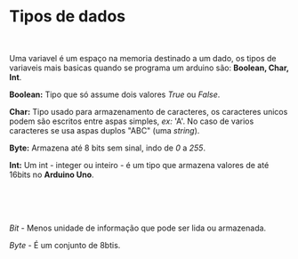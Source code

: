 # Tipos de dados
</br>

Uma variavel é um espaço na memoria destinado a um dado, os tipos de variaveis mais basicas quando se programa um arduino são: **Boolean, Char, Int**.

**Boolean:** Tipo que só assume dois valores *True* ou *False*.

**Char:** Tipo usado para armazenamento de caracteres, os caracteres unicos podem são escritos entre aspas simples, *ex:* 'A'. No caso de varios caracteres se usa aspas duplos "ABC" (uma *string*).

**Byte:** Armazena até 8 bits sem sinal, indo de *0* a *255*.

**Int:** Um int - integer ou inteiro - é um tipo que armazena valores de até 16bits no **Arduino Uno**.

</br></br></br>

*Bit* - Menos unidade de informação que pode ser lida ou armazenada.

*Byte* - É um conjunto de 8btis.